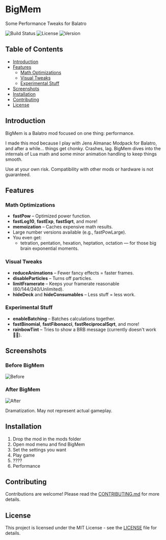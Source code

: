 # BigMem

Some Performance Tweaks for Balatro

![Build Status](https://img.shields.io/badge/build-passing-brightgreen)
![License](https://img.shields.io/badge/license-MIT-blue)
![Version](https://img.shields.io/badge/version-1.0.0-blue)

## Table of Contents
- [Introduction](#introduction)
- [Features](#features)
  - [Math Optimizations](#math-optimizations)
  - [Visual Tweaks](#visual-tweaks)
  - [Experimental Stuff](#experimental-stuff)
- [Screenshots](#screenshots)
- [Installation](#installation)
- [Contributing](#contributing)
- [License](#license)

## Introduction
BigMem is a Balatro mod focused on one thing: performance.

I made this mod because I play with Jens Almanac Modpack for Balatro, and after a while... things get chonky. Crashes, lag. BigMem dives into the internals of Lua math and some minor animation handling to keep things smooth.

Use at your own risk. Compatibility with other mods or hardware is not guaranteed.

## Features

### Math Optimizations
- **fastPow** – Optimized power function.
- **fastLog10**, **fastExp**, **fastSqrt**, and more!
- **memoization** – Caches expensive math results.
- Large number versions available (e.g., fastPowLarge).
- You even get:
  - tetration, pentation, hexation, heptation, octation — for those big brain exponential moments.

### Visual Tweaks
- **reduceAnimations** – Fewer fancy effects = faster frames.
- **disableParticles** – Turns off particles.
- **limitFramerate** – Keeps your framerate reasonable (60/144/240/Unlimited).
- **hideDeck** and **hideConsumables** – Less stuff = less work.

### Experimental Stuff
- **enableBatching** – Batches calculations together.
- **fastBinomial**, **fastFibonacci**, **fastReciprocalSqrt**, and more!
- **rainbowTint** – Tries to show a BRB message (currently doesn't work 🤷‍♂️).

## Screenshots
### Before BigMem
<img alt="Before" src="https://preview.redd.it/vagabonds-most-likely-inspiration-v0-1luf50uujr9d1.jpg?width=142&amp;format=pjpg&amp;auto=webp&amp;s=874fa6b2f120c4d5514bfc38e68ad55985f765d1">

### After BigMem
<img alt="After" src="https://static.wikia.nocookie.net/balatrogame/images/4/40/Jolly_Joker.png/revision/latest/thumbnail/width/360/height/360?cb=20240320232234">

Dramatization. May not represent actual gameplay.

## Installation
1. Drop the mod in the mods folder
2. Open mod menu and find BigMem
3. Set the settings you want
4. Play game
5. ????
6. Performance

## Contributing
Contributions are welcome! Please read the [CONTRIBUTING.md](CONTRIBUTING.md) for more details.

## License
This project is licensed under the MIT License - see the [LICENSE](LICENSE) file for details.
